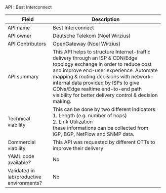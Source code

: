 API : Best Interconnect   


| Field                                     | Description                                                                                                                                                                                                                                                                                                                                     |
| ----------------------------------------- | ----------------------------------------------------------------------------------------------------------------------------------------------------------------------------------------------------------------------------------------------------------------------------------------------------------------------------------------------- |
| API name                                  | Best Interconnect                                                                                                       |
| API owner                                 | Deutsche Telekom (Noel Wirzius)                                                                                                                         |
| API Contributors                          | OpenGateway (Noel Wirzius)                                                                                                                         |
| API summary                               | This API helps to structure Internet-traffic delivery through an ISP & CDN/Edge topology exchange in order to reduce cost and improve end-user experience. Automate mapping & routing decisions with network-internal data provided by ISPs to give CDNs/Edge realtime end-to-end path visibility for better delivery control & decision making. |
| Technical viability                       | This can be done by two different indicators: <br> 1. Length (e.g. number of hops) <br> 2. Link Utilization <br> these informations can be collected from iGP, BGP, NetFlow and SNMP data.                                                                            |
| Commercial viability                      | This API was requested by different OTTs to improve their delivery 
| YAML code available?                      | No                                                                                                                                                                                                                                                                                                     |
| Validated in lab/productive environments? | No  
